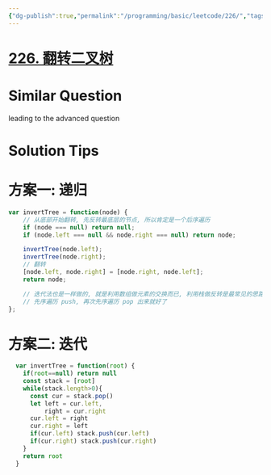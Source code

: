 ```yaml
---
{"dg-publish":true,"permalink":"/programming/basic/leetcode/226/","tags":["leetcode/tree/traversal/sub-tree"]}
---
```



# [226. 翻转二叉树](https://leetcode.cn/problems/invert-binary-tree/)

# Similar Question

leading to the advanced question

# Solution Tips

# 方案一: 递归

```js
var invertTree = function(node) {
    // 从底部开始翻转, 先反转最底层的节点, 所以肯定是一个后序遍历
    if (node === null) return null;
    if (node.left === null && node.right === null) return node;

    invertTree(node.left);
    invertTree(node.right);
    // 翻转
    [node.left, node.right] = [node.right, node.left];
    return node;

    // 迭代法也是一样做的, 就是利用数组做元素的交换而已, 利用栈做反转是最常见的思路
    // 先序遍历 push, 再次先序遍历 pop 出来就好了
};
```

# 方案二: 迭代

```js
  var invertTree = function(root) {
    if(root==null) return null
    const stack = [root]
    while(stack.length>0){
      const cur = stack.pop()
      let left = cur.left,
          right = cur.right
      cur.left = right
      cur.right = left
      if(cur.left) stack.push(cur.left)
      if(cur.right) stack.push(cur.right)
    }
    return root
  }
```
